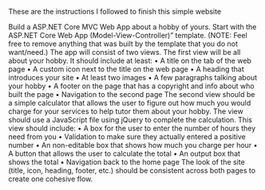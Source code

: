 These are the instructions I followed to finish this simple website

Build a ASP.NET Core MVC Web App about a hobby of yours. Start with the
ASP.NET Core Web App (Model-View-Controller)” template. (NOTE: Feel free to
remove anything that was built by the template that you do not want/need.) The
app will consist of two views. The first view will be all about your hobby. It
should include at least:
• A title on the tab of the web page
• A custom icon next to the title on the web page 
• A heading that introduces your site
• At least two images
• A few paragraphs talking about your hobby
• A footer on the page that has a copyright and info about who built the page
• Navigation to the second page 
The second view should be a simple calculator that allows the user to figure out
how much you would charge for your services to help tutor them about your
hobby. The view should use a JavaScript file using jQuery to complete the
calculation. This view should include:
• A box for the user to enter the number of hours they need from you
• Validation to make sure they actually entered a positive number
• An non-editable box that shows how much you charge per hour
• A button that allows the user to calculate the total
• An output box that shows the total
• Navigation back to the home page
The look of the site (title, icon, heading, footer, etc.) should be consistent across
both pages to create one cohesive flow.
